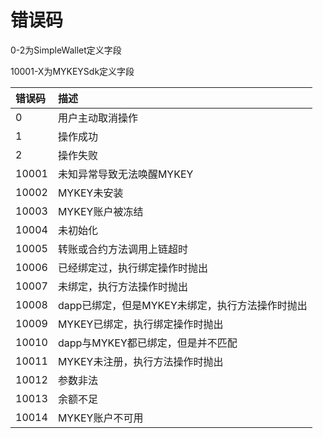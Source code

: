 # 错误码

0-2为SimpleWallet定义字段

10001-X为MYKEYSdk定义字段

| 错误码 | 描述 |
| :--- | :--- |
| 0 | 用户主动取消操作 |
| 1 | 操作成功 |
| 2 | 操作失败 |
| 10001 | 未知异常导致无法唤醒MYKEY |
| 10002 | MYKEY未安装 |
| 10003 | MYKEY账户被冻结 |
| 10004 | 未初始化 |
| 10005 | 转账或合约方法调用上链超时 |
| 10006 | 已经绑定过，执行绑定操作时抛出 |
| 10007 | 未绑定，执行方法操作时抛出 |
| 10008 | dapp已绑定，但是MYKEY未绑定，执行方法操作时抛出 |
| 10009 | MYKEY已绑定，执行绑定操作时抛出 |
| 10010 | dapp与MYKEY都已绑定，但是并不匹配 |
| 10011 | MYKEY未注册，执行方法操作时抛出 |
| 10012 | 参数非法 |
| 10013 | 余额不足 |
| 10014 | MYKEY账户不可用 |

